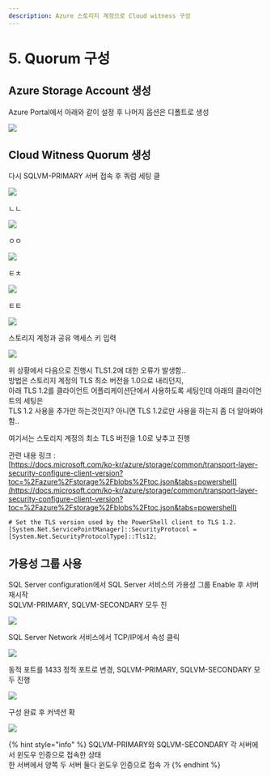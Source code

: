 ```yaml
---
description: Azure 스토리지 계정으로 Cloud witness 구성
---
```


# 5. Quorum 구성

## Azure Storage Account 생성 

Azure Portal에서 아래와 같이 설정 후 나머지 옵션은 디폴트로 생성

![](../../../.gitbook/assets/storageaccnt%20%281%29.png)

## Cloud Witness Quorum 생성 

다시 SQLVM-PRIMARY 서버 접속 후 쿼럼 세팅 클

![](../../../.gitbook/assets/qrmset.png)

ㄴㄴ

![](../../../.gitbook/assets/qrmset3.png)

ㅇㅇ

![](../../../.gitbook/assets/qrmset4.png)

ㅌㅊ

![](../../../.gitbook/assets/qrmset5.png)

ㅌㅌ

![](../../../.gitbook/assets/qrmset6.png)

스토리지 계정과 공유 액세스 키 입력

![](../../../.gitbook/assets/qrmset8.png)

위 상황에서 다음으로 진행시 TLS1.2에 대한 오류가 발생함..   
방법은 스토리지 계정의 TLS 최소 버전을 1.0으로 내리던지,   
아래 TLS 1.2를 클라이언트 어플리케이션단에서 사용하도록 세팅인데 아래의 클라이언트의 세팅은   
TLS 1.2 사용을 추가만 하는것인지? 아니면 TLS 1.2로만 사용을 하는지 좀 더 알아봐야 함..

여기서는 스토리지 계정의 최소 TLS 버전을 1.0로 낮추고 진행  


관련 내용 링크 :  
[https://docs.microsoft.com/ko-kr/azure/storage/common/transport-layer-security-configure-client-version?toc=%2Fazure%2Fstorage%2Fblobs%2Ftoc.json&tabs=powershell](https://docs.microsoft.com/ko-kr/azure/storage/common/transport-layer-security-configure-client-version?toc=%2Fazure%2Fstorage%2Fblobs%2Ftoc.json&tabs=powershell)

```text
# Set the TLS version used by the PowerShell client to TLS 1.2.
[System.Net.ServicePointManager]::SecurityProtocol = [System.Net.SecurityProtocolType]::Tls12;
```

## 가용성 그룹 사용

SQL Server configuration에서 SQL Server 서비스의 가용성 그룹 Enable 후 서버 재시작  
SQLVM-PRIMARY, SQLVM-SECONDARY 모두 진  


![](../../../.gitbook/assets/qrmset9.png)

SQL Server Network 서비스에서 TCP/IP에서 속성 클릭  

![](../../../.gitbook/assets/qrmset10.png)

동적 포트를 1433 정적 포트로 변경, SQLVM-PRIMARY, SQLVM-SECONDARY 모두 진행 

![](../../../.gitbook/assets/qrmset11.png)

구성 완료 후 커넥션 확

![](../../../.gitbook/assets/qrmset12%20%281%29.png)

{% hint style="info" %}
SQLVM-PRIMARY와 SQLVM-SECONDARY 각 서버에서 윈도우 인증으로 접속한 상태   
한 서버에서 양쪽 두 서버 둘다 윈도우 인증으로 접속 가
{% endhint %}



